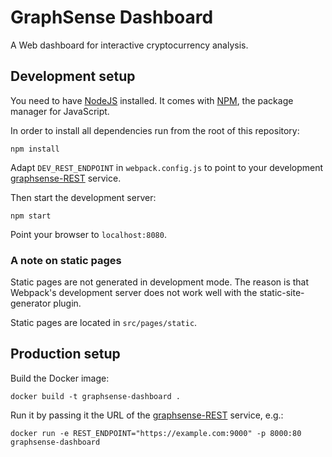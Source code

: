 # GraphSense Dashboard

A Web dashboard for interactive cryptocurrency analysis.

## Development setup

You need to have [NodeJS][nodejs] installed. It comes with [NPM][npm],
the package manager for JavaScript.

In order to install all dependencies run from the root of this repository:

    npm install

Adapt `DEV_REST_ENDPOINT` in `webpack.config.js` to point to your development
[graphsense-REST][graphsense-rest] service.

Then start the development server:

    npm start

Point your browser to `localhost:8080`.

### A note on static pages

Static pages are not generated in development mode. The reason is that
Webpack's development server does not work well with the static-site-generator
plugin.

Static pages are located in `src/pages/static`.

## Production setup

Build the Docker image:

    docker build -t graphsense-dashboard .

Run it by passing it the URL of the [graphsense-REST][graphsense-rest]
service, e.g.: 

    docker run -e REST_ENDPOINT="https://example.com:9000" -p 8000:80 graphsense-dashboard


[nodejs]: https://nodejs.org
[npm]: https://www.npmjs.com
[graphsense-rest]: https://github.com/graphsense/graphsense-rest
